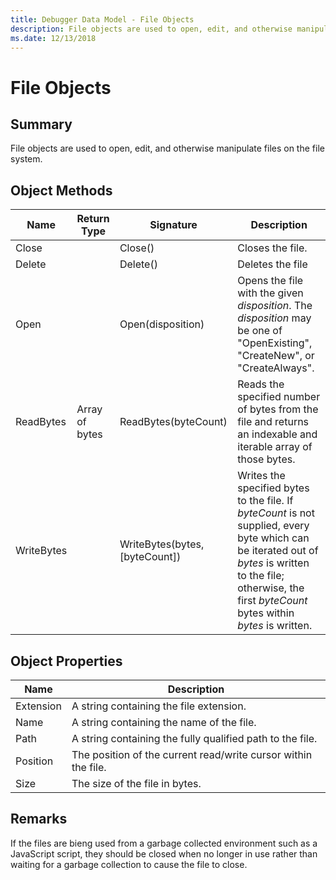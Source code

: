 ```yaml
---
title: Debugger Data Model - File Objects
description: File objects are used to open, edit, and otherwise manipulate files on the file system.
ms.date: 12/13/2018
---
```

# File Objects 
## Summary
File objects are used to open, edit, and otherwise manipulate files on the file system.

## Object Methods
|Name|Return Type|Signature|Description|
|--- |--- |--- |--- |
|Close||Close()|Closes the file. |
|Delete||Delete()|Deletes the file|
|Open||Open(disposition)|Opens the file with the given *disposition*. The *disposition* may be one of "OpenExisting", "CreateNew", or "CreateAlways".|
|ReadBytes|Array of bytes|ReadBytes(byteCount)|Reads the specified number of bytes from the file and returns an indexable and iterable array of those bytes.|
|WriteBytes||WriteBytes(bytes, [byteCount])|Writes the specified bytes to the file. If *byteCount* is not supplied, every byte which can be iterated out of *bytes* is written to the file; otherwise, the first *byteCount* bytes within *bytes* is written.|

## Object Properties
|Name|Description|
|--- |--- |
|Extension|A string containing the file extension.|
|Name|A string containing the name of the file.|
|Path|A string containing the fully qualified path to the file.|
|Position|The position of the current read/write cursor within the file.|
|Size|The size of the file in bytes.|

## Remarks
If the files are bieng used from a garbage collected environment such as a JavaScript script, they should be closed when no longer in use rather than waiting for a garbage collection to cause the file to close.